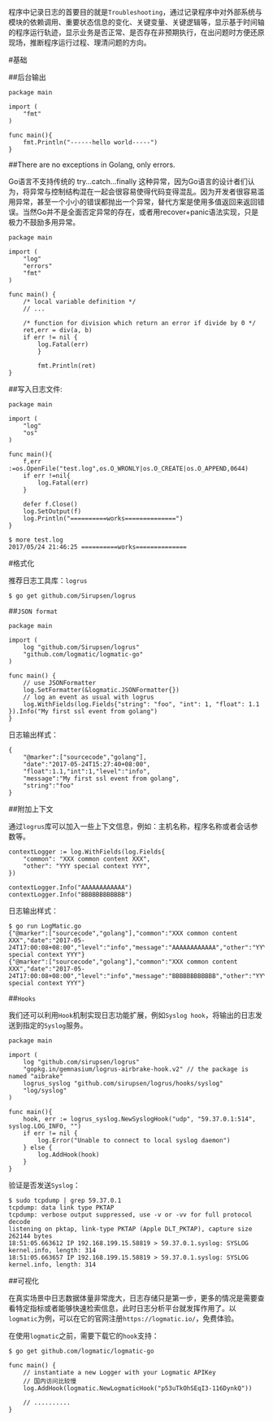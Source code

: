程序中记录日志的首要目的就是`Troubleshooting`，通过记录程序中对外部系统与模块的依赖调用、重要状态信息的变化、关键变量、关键逻辑等，显示基于时间轴的程序运行轨迹，显示业务是否正常、是否存在非预期执行，在出问题时方便还原现场，推断程序运行过程、理清问题的方向。

#基础

##后台输出
```
package main

import (
	"fmt"
)

func main(){
	fmt.Println("------hello world-----")
}
```

##There are no exceptions in Golang, only errors.

Go语言不支持传统的 try…catch…finally 这种异常，因为Go语言的设计者们认为，将异常与控制结构混在一起会很容易使得代码变得混乱。因为开发者很容易滥用异常，甚至一个小小的错误都抛出一个异常，替代方案是使用多值返回来返回错误。当然Go并不是全面否定异常的存在，或者用recover+panic语法实现，只是极力不鼓励多用异常。
```
package main

import (
	"log"
	"errors"
	"fmt"
)

func main() {
	/* local variable definition */
	// ...

	/* function for division which return an error if divide by 0 */
	ret,err = div(a, b)
	if err != nil {
		log.Fatal(err)
    	}
    	
    	fmt.Println(ret)
}
```

##写入日志文件:
```
package main

import (
	"log"
	"os"
)

func main(){
	f,err :=os.OpenFile("test.log",os.O_WRONLY|os.O_CREATE|os.O_APPEND,0644)
	if err !=nil{
		log.Fatal(err)
  	}
 
 	defer f.Close()
 	log.SetOutput(f)
	log.Println("==========works==============")
}
```
```
$ more test.log
2017/05/24 21:46:25 ==========works==============
```

#格式化

推荐日志工具库：`logrus`
```
$ go get github.com/Sirupsen/logrus
```

##`JSON format`
```
package main

import (
	log "github.com/Sirupsen/logrus"
	"github.com/logmatic/logmatic-go"
)

func main() {
	// use JSONFormatter
	log.SetFormatter(&logmatic.JSONFormatter{})
	// log an event as usual with logrus
	log.WithFields(log.Fields{"string": "foo", "int": 1, "float": 1.1 }).Info("My first ssl event from golang")
}
```

日志输出样式：
```
{
	"@marker":["sourcecode","golang"],
	"date":"2017-05-24T15:27:40+08:00",
	"float":1.1,"int":1,"level":"info",
	"message":"My first ssl event from golang",
	"string":"foo"
}
```

##附加上下文

通过`logrus`库可以加入一些上下文信息，例如：主机名称，程序名称或者会话参数等。
```
contextLogger := log.WithFields(log.Fields{
	"common": "XXX common content XXX",
	"other": "YYY special context YYY",
})

contextLogger.Info("AAAAAAAAAAAA")
contextLogger.Info("BBBBBBBBBBBB")
```

日志输出样式：
```
$ go run LogMatic.go
{"@marker":["sourcecode","golang"],"common":"XXX common content XXX","date":"2017-05-24T17:00:08+08:00","level":"info","message":"AAAAAAAAAAAA","other":"YYY special context YYY"}
{"@marker":["sourcecode","golang"],"common":"XXX common content XXX","date":"2017-05-24T17:00:08+08:00","level":"info","message":"BBBBBBBBBBBB","other":"YYY special context YYY"}
```

##`Hooks`

我们还可以利用`Hook`机制实现日志功能扩展，例如`Syslog hook`，将输出的日志发送到指定的`Syslog`服务。
```
package main

import (
	log "github.com/sirupsen/logrus"
	"gopkg.in/gemnasium/logrus-airbrake-hook.v2" // the package is named "aibrake"
	logrus_syslog "github.com/sirupsen/logrus/hooks/syslog"
	"log/syslog"
)

func main(){
	hook, err := logrus_syslog.NewSyslogHook("udp", "59.37.0.1:514", syslog.LOG_INFO, "")
	if err != nil {
		log.Error("Unable to connect to local syslog daemon")
	} else {
		log.AddHook(hook)
	}
}
```

验证是否发送`Syslog`：
```
$ sudo tcpdump | grep 59.37.0.1
tcpdump: data link type PKTAP
tcpdump: verbose output suppressed, use -v or -vv for full protocol decode
listening on pktap, link-type PKTAP (Apple DLT_PKTAP), capture size 262144 bytes
18:51:05.663612 IP 192.168.199.15.58819 > 59.37.0.1.syslog: SYSLOG kernel.info, length: 314
18:51:05.663657 IP 192.168.199.15.58819 > 59.37.0.1.syslog: SYSLOG kernel.info, length: 314
```

##可视化

在真实场景中日志数据体量非常庞大，日志存储只是第一步，更多的情况是需要查看特定指标或者能够快速检索信息，此时日志分析平台就发挥作用了。以`logmatic`为例，可以在它的官网注册`https://logmatic.io/`，免费体验。

在使用`logmatic`之前，需要下载它的`hook`支持：
```
$ go get github.com/logmatic/logmatic-go
```

```
func main() {
	// instantiate a new Logger with your Logmatic APIKey
	// 国内访问比较慢
	log.AddHook(logmatic.NewLogmaticHook("p53uTkOhSEqI3-116DynkQ"))

	// ..........
}
```
